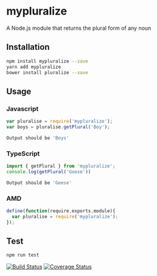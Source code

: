 # mypluralize
A Node.js module that returns the plural form of any noun
## Installation 
```sh
npm install mypluralize --save
yarn add mypluralize
bower install pluralize --save
```
## Usage
### Javascript
```javascript
var pluralise = require('mypluralize');
var boys = pluralise.getPlural('Boy');
```
```sh
Output should be 'Boys'
```
### TypeScript
```typescript
import { getPlural } from 'mypluralize';
console.log(getPlural('Goose'))
```
```sh
Output should be 'Geese'
```
### AMD
```javascript
define(function(require,exports,module){
  var pluralise = require('mypluralize');
});
```
## Test 
```sh
npm run test
```

[![Build Status](https://travis-ci.com/segfault-philosopher/mypluralize.svg?branch=master)](https://travis-ci.com/segfault-philosopher/mypluralize)
[![Coverage Status](https://coveralls.io/repos/github/segfault-philosopher/mypluralize/badge.svg)](https://coveralls.io/github/segfault-philosopher/mypluralize)